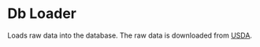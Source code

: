 # Db Loader

Loads raw data into the database. The raw data is downloaded from [USDA](https://fdc.nal.usda.gov/download-datasets.html).